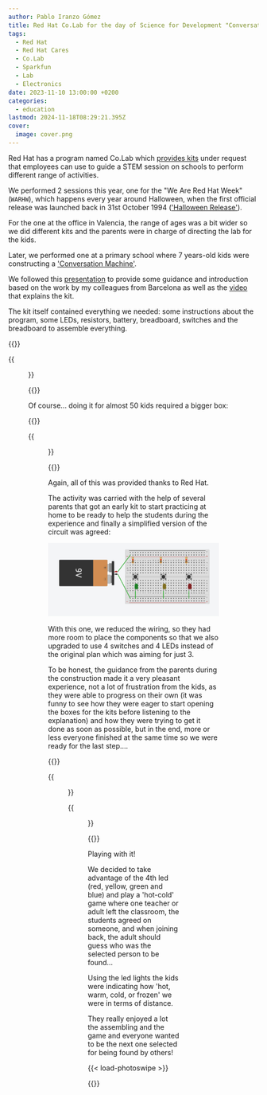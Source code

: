 ```yaml
---
author: Pablo Iranzo Gómez
title: Red Hat Co.Lab for the day of Science for Development "Conversation Machine"
tags:
  - Red Hat
  - Red Hat Cares
  - Co.Lab
  - Sparkfun
  - Lab
  - Electronics
date: 2023-11-10 13:00:00 +0200
categories:
  - education
lastmod: 2024-11-18T08:29:21.395Z
cover:
  image: cover.png
---
```


Red Hat has a program named Co.Lab which [provides kits](https://www.sparkfun.com/search/results?term=co.lab) under request that employees can use to guide a STEM session on schools to perform different range of activities.

We performed 2 sessions this year, one for the "We Are Red Hat Week" (`WARHW`), which happens every year around Halloween, when the first official release was launched back in 31st October 1994 (['Halloween Release'](https://www.redhat.com/en/blog/spooktacular-tale-red-hats-halloween-release)).

For the one at the office in Valencia, the range of ages was a bit wider so we did different kits and the parents were in charge of directing the lab for the kids.

Later, we performed one at a primary school where 7 years-old kids were constructing a ['Conversation Machine'](https://www.sparkfun.com/products/18089).

We followed this [presentation](https://docs.google.com/presentation/d/1-YGDIAoXfy_3mnYdGEpn_GmV_zYsJZM-Yhsf5XGoGuE/) to provide some guidance and introduction based on the work by my colleagues from Barcelona as well as the [video](https://www.youtube.com/watch?v=VVfTXKDm9aE) that explains the kit.

The kit itself contained everything we needed: some instructions about the program, some LEDs, resistors, battery, breadboard, switches and the breadboard to assemble everything.

{{<gallery>}}

{{<figure src="https://i.imgur.com/jjzWhcy.jpg" link="https://i.imgur.com/jjzWhcy.jpg" alt="Kit contents" >}}

{{</gallery>}}

Of course... doing it for almost 50 kids required a bigger box:

{{<gallery>}}

{{<figure src="https://i.imgur.com/ePVCOBn.jpg" link="https://i.imgur.com/ePVCOBn.jpg" alt="Shipping box for the school" >}}

{{</gallery>}}

Again, all of this was provided thanks to Red Hat.

The activity was carried with the help of several parents that got an early kit to start practicing at home to be ready to help the students during the experience and finally a simplified version of the circuit was agreed:

![Simplified circuit](2023-11-13-07-57-51.png)

With this one, we reduced the wiring, so they had more room to place the components so that we also upgraded to use 4 switches and 4 LEDs instead of the original plan which was aiming for just 3.

To be honest, the guidance from the parents during the construction made it a very pleasant experience, not a lot of frustration from the kids, as they were able to progress on their own (it was funny to see how they were eager to start opening the boxes for the kits before listening to the explanation) and how they were trying to get it done as soon as possible, but in the end, more or less everyone finished at the same time so we were ready for the last step....

{{<gallery>}}

{{<figure src="https://i.imgur.com/BYWv0V5.png" link="https://i.imgur.com/BYWv0V5.png" alt="Kids at work #1" >}}

{{<figure src="https://i.imgur.com/omPLqL0.png" link="https://i.imgur.com/omPLqL0.png" alt="Kids at work #2" >}}

{{</gallery>}}

Playing with it!

We decided to take advantage of the 4th led (red, yellow, green and blue) and play a 'hot-cold' game where one teacher or adult left the classroom, the students agreed on someone, and when joining back, the adult should guess who was the selected person to be found...

Using the led lights the kids were indicating how 'hot, warm, cold, or frozen' we were in terms of distance.

They really enjoyed a lot the assembling and the game and everyone wanted to be the next one selected for being found by others!

{{< load-photoswipe >}}

{{<enjoy>}}
